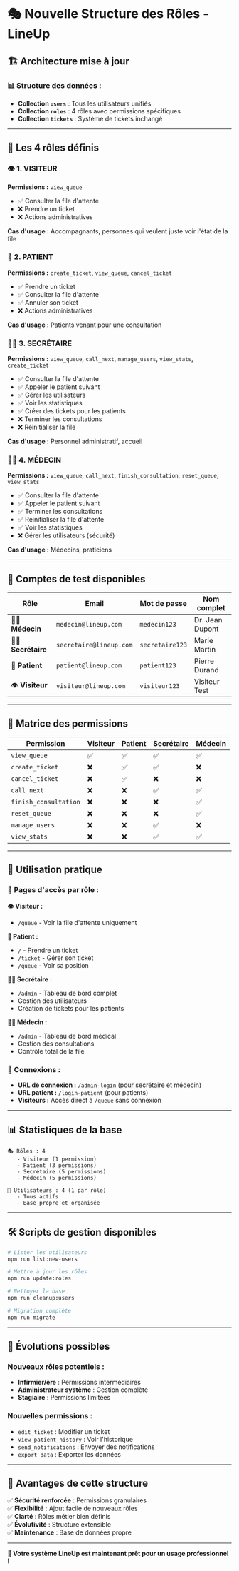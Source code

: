 # 🎭 Nouvelle Structure des Rôles - LineUp

## 🏗️ **Architecture mise à jour**

### **📊 Structure des données :**
- **Collection `users`** : Tous les utilisateurs unifiés
- **Collection `roles`** : 4 rôles avec permissions spécifiques
- **Collection `tickets`** : Système de tickets inchangé

---

## 👥 **Les 4 rôles définis**

### 👁️ **1. VISITEUR**
**Permissions :** `view_queue`
- ✅ Consulter la file d'attente
- ❌ Prendre un ticket
- ❌ Actions administratives

**Cas d'usage :** Accompagnants, personnes qui veulent juste voir l'état de la file

### 👤 **2. PATIENT** 
**Permissions :** `create_ticket`, `view_queue`, `cancel_ticket`
- ✅ Prendre un ticket
- ✅ Consulter la file d'attente
- ✅ Annuler son ticket
- ❌ Actions administratives

**Cas d'usage :** Patients venant pour une consultation

### 👩‍💼 **3. SECRÉTAIRE**
**Permissions :** `view_queue`, `call_next`, `manage_users`, `view_stats`, `create_ticket`
- ✅ Consulter la file d'attente
- ✅ Appeler le patient suivant
- ✅ Gérer les utilisateurs
- ✅ Voir les statistiques
- ✅ Créer des tickets pour les patients
- ❌ Terminer les consultations
- ❌ Réinitialiser la file

**Cas d'usage :** Personnel administratif, accueil

### 👨‍⚕️ **4. MÉDECIN**
**Permissions :** `view_queue`, `call_next`, `finish_consultation`, `reset_queue`, `view_stats`
- ✅ Consulter la file d'attente
- ✅ Appeler le patient suivant
- ✅ Terminer les consultations
- ✅ Réinitialiser la file d'attente
- ✅ Voir les statistiques
- ❌ Gérer les utilisateurs (sécurité)

**Cas d'usage :** Médecins, praticiens

---

## 🔑 **Comptes de test disponibles**

| Rôle | Email | Mot de passe | Nom complet |
|------|-------|--------------|-------------|
| 👨‍⚕️ **Médecin** | `medecin@lineup.com` | `medecin123` | Dr. Jean Dupont |
| 👩‍💼 **Secrétaire** | `secretaire@lineup.com` | `secretaire123` | Marie Martin |
| 👤 **Patient** | `patient@lineup.com` | `patient123` | Pierre Durand |
| 👁️ **Visiteur** | `visiteur@lineup.com` | `visiteur123` | Visiteur Test |

---

## 🔐 **Matrice des permissions**

| Permission | Visiteur | Patient | Secrétaire | Médecin |
|------------|----------|---------|------------|---------|
| `view_queue` | ✅ | ✅ | ✅ | ✅ |
| `create_ticket` | ❌ | ✅ | ✅ | ❌ |
| `cancel_ticket` | ❌ | ✅ | ❌ | ❌ |
| `call_next` | ❌ | ❌ | ✅ | ✅ |
| `finish_consultation` | ❌ | ❌ | ❌ | ✅ |
| `reset_queue` | ❌ | ❌ | ❌ | ✅ |
| `manage_users` | ❌ | ❌ | ✅ | ❌ |
| `view_stats` | ❌ | ❌ | ✅ | ✅ |

---

## 🚀 **Utilisation pratique**

### **🔗 Pages d'accès par rôle :**

**👁️ Visiteur :**
- `/queue` - Voir la file d'attente uniquement

**👤 Patient :**
- `/` - Prendre un ticket
- `/ticket` - Gérer son ticket
- `/queue` - Voir sa position

**👩‍💼 Secrétaire :**
- `/admin` - Tableau de bord complet
- Gestion des utilisateurs
- Création de tickets pour les patients

**👨‍⚕️ Médecin :**
- `/admin` - Tableau de bord médical
- Gestion des consultations
- Contrôle total de la file

### **🎯 Connexions :**
- **URL de connexion :** `/admin-login` (pour secrétaire et médecin)
- **URL patient :** `/login-patient` (pour patients)
- **Visiteurs :** Accès direct à `/queue` sans connexion

---

## 📊 **Statistiques de la base**

```
🎭 Rôles : 4
   - Visiteur (1 permission)
   - Patient (3 permissions)
   - Secrétaire (5 permissions)
   - Médecin (5 permissions)

👥 Utilisateurs : 4 (1 par rôle)
   - Tous actifs
   - Base propre et organisée
```

---

## 🛠️ **Scripts de gestion disponibles**

```bash
# Lister les utilisateurs
npm run list:new-users

# Mettre à jour les rôles
npm run update:roles

# Nettoyer la base
npm run cleanup:users

# Migration complète
npm run migrate
```

---

## 🔄 **Évolutions possibles**

### **Nouveaux rôles potentiels :**
- **Infirmier/ère** : Permissions intermédiaires
- **Administrateur système** : Gestion complète
- **Stagiaire** : Permissions limitées

### **Nouvelles permissions :**
- `edit_ticket` : Modifier un ticket
- `view_patient_history` : Voir l'historique
- `send_notifications` : Envoyer des notifications
- `export_data` : Exporter les données

---

## 🎉 **Avantages de cette structure**

✅ **Sécurité renforcée** : Permissions granulaires  
✅ **Flexibilité** : Ajout facile de nouveaux rôles  
✅ **Clarté** : Rôles métier bien définis  
✅ **Évolutivité** : Structure extensible  
✅ **Maintenance** : Base de données propre  

---

**🎯 Votre système LineUp est maintenant prêt pour un usage professionnel !** 